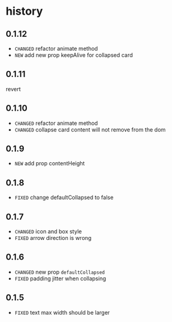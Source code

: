 # history
## 0.1.12
* `CHANGED` refactor animate method
* `NEW` add new prop keepAlive for collapsed card

## 0.1.11
revert

## 0.1.10
* `CHANGED` refactor animate method
* `CHANGED` collapse card content will not remove from the dom

## 0.1.9

* `NEW` add prop contentHeight

## 0.1.8
* `FIXED` change defaultCollapsed to false

## 0.1.7
* `CHANGED` icon and box style
* `FIXED` arrow direction is wrong

## 0.1.6

* `CHANGED` new prop `defaultCollapsed`
* `FIXED` padding jitter when collapsing

## 0.1.5

* `FIXED` text max width should be larger
